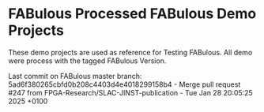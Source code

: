 # FABulous Processed FABulous Demo Projects

These demo projects are used as reference for Testing FABulous.
All demo were process with the tagged FABulous Version.

Last commit on FABulous master branch:
5ad6f380265cbfd0b208c4403d4e4018299158b4 - Merge pull request #247 from FPGA-Research/SLAC-JINST-publication - Tue Jan 28 20:05:25 2025 +0100
